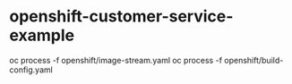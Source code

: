 # openshift-customer-service-example

oc process -f openshift/image-stream.yaml
oc process -f openshift/build-config.yaml